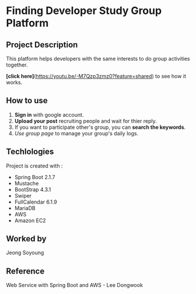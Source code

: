 # Finding Developer Study Group Platform

## Project Description
This platform helps developers with the same interests to do group activities together.

**[click here]**(https://youtu.be/-M7Qzp3zmz0?feature=shared) to see how it works.

## How to use
1. **Sign in** with google account.
2. **Upload your post** recruiting people and wait for thier reply.
3. If you want to participate other's group, you can **search the keywords**.
4. *Use group page* to manage your group's daily logs.

## Techlologies
Project is created with :
-  Spring Boot 2.1.7
-  Mustache 
-  BootStrap 4.3.1
-  Swiper
-  FullCalendar 6.1.9
-  MariaDB
-  AWS
-  Amazon EC2

## Worked by
Jeong Soyoung

## Reference
Web Service with Spring Boot and AWS - Lee Dongwook
